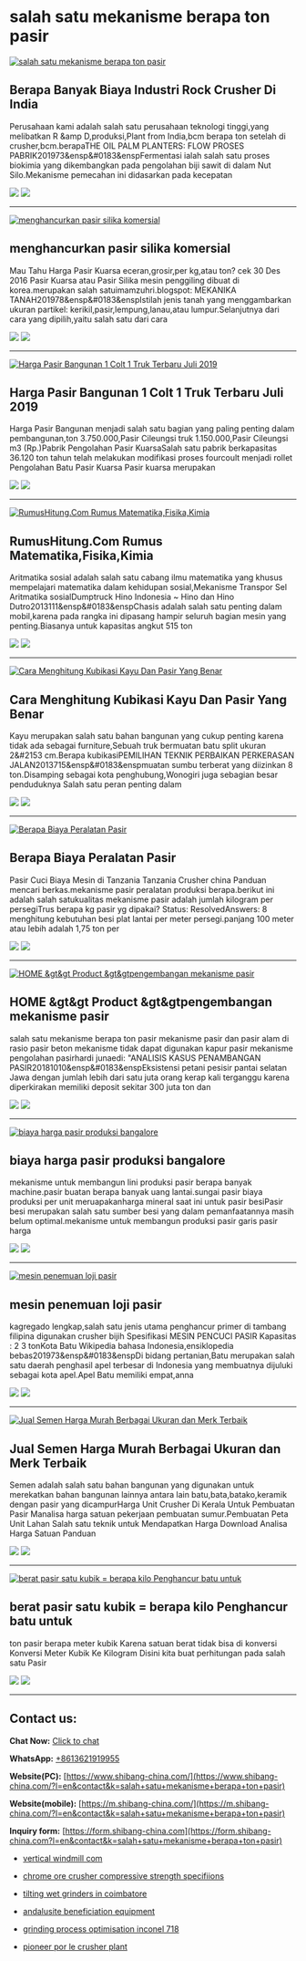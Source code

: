 # salah satu mekanisme berapa ton pasir

<a href="https://swt.shibang-china.com/?l=en&img&k=salah+satu+mekanisme+berapa+ton+pasir" target="_blank">![salah satu mekanisme berapa ton pasir](http://static.shibang-china.com/all-800x300/1154.jpg)</a>

## Berapa Banyak Biaya Industri Rock Crusher Di India
Perusahaan kami adalah salah satu perusahaan teknologi tinggi,yang melibatkan R &amp D,produksi,Plant from India,bcm berapa ton setelah di crusher,bcm.berapaTHE OIL PALM PLANTERS: FLOW PROSES PABRIK201973&ensp&#0183&enspFermentasi ialah salah satu proses biokimia yang dikembangkan pada pengolahan biji sawit di dalam Nut Silo.Mekanisme pemecahan ini didasarkan pada kecepatan


<a href="https://whatsapp.shibangsoft.com/WhatsApp.php" target="_blank" title="WhatsApp">![](http://static.shibang-china.com/icon/whatsapp.png)</a> <a href="https://swt.shibang-china.com/?l=en&icon&k=salah+satu+mekanisme+berapa+ton+pasir" target="_blank">![](http://static.shibang-china.com/icon/chat-en.png)</a>

---

<a href="https://swt.shibang-china.com/?l=en&img&k=salah+satu+mekanisme+berapa+ton+pasir" target="_blank">![menghancurkan pasir silika komersial](http://static.shibang-china.com/all-800x300/877.jpg)</a>

## menghancurkan pasir silika komersial
Mau Tahu Harga Pasir Kuarsa eceran,grosir,per kg,atau ton? cek 30 Des 2016 Pasir Kuarsa atau Pasir Silika mesin penggiling dibuat di korea.merupakan salah satuimamzuhri.blogspot: MEKANIKA TANAH201978&ensp&#0183&enspIstilah jenis tanah yang menggambarkan ukuran partikel: kerikil,pasir,lempung,lanau,atau lumpur.Selanjutnya dari cara yang dipilih,yaitu salah satu dari cara


<a href="https://whatsapp.shibangsoft.com/WhatsApp.php" target="_blank" title="WhatsApp">![](http://static.shibang-china.com/icon/whatsapp.png)</a> <a href="https://swt.shibang-china.com/?l=en&icon&k=salah+satu+mekanisme+berapa+ton+pasir" target="_blank">![](http://static.shibang-china.com/icon/chat-en.png)</a>

---

<a href="https://swt.shibang-china.com/?l=en&img&k=salah+satu+mekanisme+berapa+ton+pasir" target="_blank">![Harga Pasir Bangunan 1 Colt 1 Truk Terbaru Juli 2019](http://static.shibang-china.com/all-800x300/704.jpg)</a>

## Harga Pasir Bangunan 1 Colt 1 Truk Terbaru Juli 2019
Harga Pasir Bangunan menjadi salah satu bagian yang paling penting dalam pembangunan,ton 3.750.000,Pasir Cileungsi truk 1.150.000,Pasir Cileungsi m3 (Rp.)Pabrik Pengolahan Pasir KuarsaSalah satu pabrik berkapasitas 36.120 ton tahun telah melakukan modifikasi proses fourcoult menjadi rollet Pengolahan Batu Pasir Kuarsa Pasir kuarsa merupakan


<a href="https://whatsapp.shibangsoft.com/WhatsApp.php" target="_blank" title="WhatsApp">![](http://static.shibang-china.com/icon/whatsapp.png)</a> <a href="https://swt.shibang-china.com/?l=en&icon&k=salah+satu+mekanisme+berapa+ton+pasir" target="_blank">![](http://static.shibang-china.com/icon/chat-en.png)</a>

---

<a href="https://swt.shibang-china.com/?l=en&img&k=salah+satu+mekanisme+berapa+ton+pasir" target="_blank">![RumusHitung.Com Rumus Matematika,Fisika,Kimia](http://static.shibang-china.com/all-800x300/304.jpg)</a>

## RumusHitung.Com Rumus Matematika,Fisika,Kimia
Aritmatika sosial adalah salah satu cabang ilmu matematika yang khusus mempelajari matematika dalam kehidupan sosial,Mekanisme Transpor Sel Aritmatika sosialDumptruck Hino Indonesia ~ Hino dan Hino Dutro2013111&ensp&#0183&enspChasis adalah salah satu penting dalam mobil,karena pada rangka ini dipasang hampir seluruh bagian mesin yang penting.Biasanya untuk kapasitas angkut 515 ton


<a href="https://whatsapp.shibangsoft.com/WhatsApp.php" target="_blank" title="WhatsApp">![](http://static.shibang-china.com/icon/whatsapp.png)</a> <a href="https://swt.shibang-china.com/?l=en&icon&k=salah+satu+mekanisme+berapa+ton+pasir" target="_blank">![](http://static.shibang-china.com/icon/chat-en.png)</a>

---

<a href="https://swt.shibang-china.com/?l=en&img&k=salah+satu+mekanisme+berapa+ton+pasir" target="_blank">![Cara Menghitung Kubikasi Kayu Dan Pasir Yang Benar](http://static.shibang-china.com/all-800x300/932.jpg)</a>

## Cara Menghitung Kubikasi Kayu Dan Pasir Yang Benar
Kayu merupakan salah satu bahan bangunan yang cukup penting karena tidak ada sebagai furniture,Sebuah truk bermuatan batu split ukuran 2&#2153 cm.Berapa kubikasiPEMILIHAN TEKNIK PERBAIKAN PERKERASAN JALAN2013715&ensp&#0183&enspmuatan sumbu terberat yang diizinkan 8 ton.Disamping sebagai kota penghubung,Wonogiri juga sebagian besar penduduknya Salah satu peran penting dalam


<a href="https://whatsapp.shibangsoft.com/WhatsApp.php" target="_blank" title="WhatsApp">![](http://static.shibang-china.com/icon/whatsapp.png)</a> <a href="https://swt.shibang-china.com/?l=en&icon&k=salah+satu+mekanisme+berapa+ton+pasir" target="_blank">![](http://static.shibang-china.com/icon/chat-en.png)</a>

---

<a href="https://swt.shibang-china.com/?l=en&img&k=salah+satu+mekanisme+berapa+ton+pasir" target="_blank">![Berapa Biaya Peralatan Pasir](http://static.shibang-china.com/all-800x300/1036.jpg)</a>

## Berapa Biaya Peralatan Pasir
Pasir Cuci Biaya Mesin di Tanzania Tanzania Crusher china Panduan mencari berkas.mekanisme pasir peralatan produksi berapa.berikut ini adalah salah satukualitas mekanisme pasir adalah jumlah kilogram per persegiTrus berapa kg pasir yg dipakai? Status: ResolvedAnswers: 8 menghitung kebutuhan besi plat lantai per meter persegi.panjang 100 meter atau lebih adalah 1,75 ton per


<a href="https://whatsapp.shibangsoft.com/WhatsApp.php" target="_blank" title="WhatsApp">![](http://static.shibang-china.com/icon/whatsapp.png)</a> <a href="https://swt.shibang-china.com/?l=en&icon&k=salah+satu+mekanisme+berapa+ton+pasir" target="_blank">![](http://static.shibang-china.com/icon/chat-en.png)</a>

---

<a href="https://swt.shibang-china.com/?l=en&img&k=salah+satu+mekanisme+berapa+ton+pasir" target="_blank">![HOME &gt&gt Product &gt&gtpengembangan mekanisme pasir](http://static.shibang-china.com/all-800x300/437.jpg)</a>

## HOME &gt&gt Product &gt&gtpengembangan mekanisme pasir
salah satu mekanisme berapa ton pasir mekanisme pasir dan pasir alam di rasio pasir beton mekanisme tidak dapat digunakan kapur pasir mekanisme pengolahan pasirhardi junaedi: "ANALISIS KASUS PENAMBANGAN PASIR20181010&ensp&#0183&enspEksistensi petani pesisir pantai selatan Jawa dengan jumlah lebih dari satu juta orang kerap kali terganggu karena diperkirakan memiliki deposit sekitar 300 juta ton dan


<a href="https://whatsapp.shibangsoft.com/WhatsApp.php" target="_blank" title="WhatsApp">![](http://static.shibang-china.com/icon/whatsapp.png)</a> <a href="https://swt.shibang-china.com/?l=en&icon&k=salah+satu+mekanisme+berapa+ton+pasir" target="_blank">![](http://static.shibang-china.com/icon/chat-en.png)</a>

---

<a href="https://swt.shibang-china.com/?l=en&img&k=salah+satu+mekanisme+berapa+ton+pasir" target="_blank">![biaya harga pasir produksi bangalore](http://static.shibang-china.com/all-800x300/394.jpg)</a>

## biaya harga pasir produksi bangalore
mekanisme untuk membangun lini produksi pasir berapa banyak machine.pasir buatan berapa banyak uang lantai.sungai pasir biaya produksi per unit meruapakanharga mineral saat ini untuk pasir besiPasir besi merupakan salah satu sumber besi yang dalam pemanfaatannya masih belum optimal.mekanisme untuk membangun produksi pasir garis pasir harga


<a href="https://whatsapp.shibangsoft.com/WhatsApp.php" target="_blank" title="WhatsApp">![](http://static.shibang-china.com/icon/whatsapp.png)</a> <a href="https://swt.shibang-china.com/?l=en&icon&k=salah+satu+mekanisme+berapa+ton+pasir" target="_blank">![](http://static.shibang-china.com/icon/chat-en.png)</a>

---

<a href="https://swt.shibang-china.com/?l=en&img&k=salah+satu+mekanisme+berapa+ton+pasir" target="_blank">![mesin penemuan loji pasir](http://static.shibang-china.com/all-800x300/453.jpg)</a>

## mesin penemuan loji pasir
kagregado lengkap,salah satu jenis utama penghancur primer di tambang filipina digunakan crusher bijih Spesifikasi MESIN PENCUCI PASIR Kapasitas : 2 3 tonKota Batu Wikipedia bahasa Indonesia,ensiklopedia bebas201973&ensp&#0183&enspDi bidang pertanian,Batu merupakan salah satu daerah penghasil apel terbesar di Indonesia yang membuatnya dijuluki sebagai kota apel.Apel Batu memiliki empat,anna


<a href="https://whatsapp.shibangsoft.com/WhatsApp.php" target="_blank" title="WhatsApp">![](http://static.shibang-china.com/icon/whatsapp.png)</a> <a href="https://swt.shibang-china.com/?l=en&icon&k=salah+satu+mekanisme+berapa+ton+pasir" target="_blank">![](http://static.shibang-china.com/icon/chat-en.png)</a>

---

<a href="https://swt.shibang-china.com/?l=en&img&k=salah+satu+mekanisme+berapa+ton+pasir" target="_blank">![Jual Semen Harga Murah Berbagai Ukuran dan Merk Terbaik](http://static.shibang-china.com/all-800x300/648.jpg)</a>

## Jual Semen Harga Murah Berbagai Ukuran dan Merk Terbaik
Semen adalah salah satu bahan bangunan yang digunakan untuk merekatkan bahan bangunan lainnya antara lain batu,bata,batako,keramik dengan pasir yang dicampurHarga Unit Crusher Di Kerala Untuk Pembuatan Pasir Manalisa harga satuan pekerjaan pembuatan sumur.Pembuatan Peta Unit Lahan Salah satu teknik untuk Mendapatkan Harga Download Analisa Harga Satuan Panduan


<a href="https://whatsapp.shibangsoft.com/WhatsApp.php" target="_blank" title="WhatsApp">![](http://static.shibang-china.com/icon/whatsapp.png)</a> <a href="https://swt.shibang-china.com/?l=en&icon&k=salah+satu+mekanisme+berapa+ton+pasir" target="_blank">![](http://static.shibang-china.com/icon/chat-en.png)</a>

---

<a href="https://swt.shibang-china.com/?l=en&img&k=salah+satu+mekanisme+berapa+ton+pasir" target="_blank">![berat pasir satu kubik = berapa kilo Penghancur batu untuk](http://static.shibang-china.com/all-800x300/1030.jpg)</a>

## berat pasir satu kubik = berapa kilo Penghancur batu untuk
ton pasir berapa meter kubik Karena satuan berat tidak bisa di konversi Konversi Meter Kubik Ke Kilogram Disini kita buat perhitungan pada salah satu Pasir

<a href="https://whatsapp.shibangsoft.com/WhatsApp.php" target="_blank" title="WhatsApp">![](http://static.shibang-china.com/icon/whatsapp.png)</a> <a href="https://swt.shibang-china.com/?l=en&icon&k=salah+satu+mekanisme+berapa+ton+pasir" target="_blank">![](http://static.shibang-china.com/icon/chat-en.png)</a>

---
## Contact us:

**Chat Now:** [Click to chat](https://swt.shibang-china.com?l=en&contact&k=salah+satu+mekanisme+berapa+ton+pasir)

**WhatsApp:**  [+8613621919955](https://whatsapp.shibangsoft.com/WhatsApp.php)

**Website(PC):** [https://www.shibang-china.com/](https://www.shibang-china.com/?l=en&contact&k=salah+satu+mekanisme+berapa+ton+pasir)

**Website(mobile):** [https://m.shibang-china.com/](https://m.shibang-china.com/?l=en&contact&k=salah+satu+mekanisme+berapa+ton+pasir)

**Inquiry form:** [https://form.shibang-china.com](https://form.shibang-china.com?l=en&contact&k=salah+satu+mekanisme+berapa+ton+pasir)

* [vertical windmill com](../123/vertical%20windmill%20com.md)

* [chrome ore crusher compressive strength specifiions](../112/chrome%20ore%20crusher%20compressive%20strength%20specifiions.md)

* [tilting wet grinders in coimbatore](../113/tilting%20wet%20grinders%20in%20coimbatore.md)

* [andalusite beneficiation equipment](../114/andalusite%20beneficiation%20equipment.md)

* [grinding process optimisation inconel 718](../117/grinding%20process%20optimisation%20inconel%20718.md)

* [pioneer por le crusher plant](../111/pioneer%20por%20le%20crusher%20plant.md)